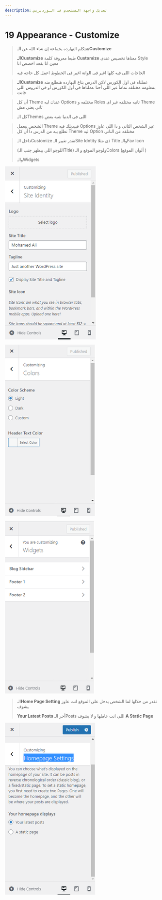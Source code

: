 ```yaml
---
description: تعديل واجهة المستخدم فى الـوردبريس
---
```


# 19 Appearance - Customize

> هنتكلم النهارده يجماعة إن شاء الله عن **الـCustomize**
>
> **الـCustomize** طبعا معروفة كلمة **Customize** معناها تخصيص عندى Style معين انا بقعد اخصص انا
>
> الحاجات اللى فيه كلها اغير فى الوانة اغير فى الخطوط اعمل كل حاجه فيه

> **الـCustomize** عملناه فى اول الكورس لاكن الدرس بتاع النهارده هنطلع منه بمعلومه مختلفه تماماً غير اللى أحنا عملناها فى أول الكورس أو فى الدروس اللى فاتت

> أن كل Theme عندك ليه Options مختلفه و Roles تانيه مختلفه غير اى Theme تانى يعنى مش
>
> كل الـThemes اللى فى الدنيا شبه بعض

> الشخص بيعمل Theme فبيديلك فيه Options غير الشخص الثانى و دا اللى عاوز تطلع بيه من الدرس دا أن كل Theme ليه Option مختلفه عن التانى

> داخل الـCustomize تقدر تغيير الـSite Idntity ذى مثلا Title والـFav Icon
>
> (اللوجو اللى بيظهر جنب الـTitle) ولوجو الموقع و الـColors (ألوان الموقع )
>
> والـWidgets

![Side Identityالـ](<.gitbook/assets/WordPress - appearance - side identity.png>)

![الـColors](<.gitbook/assets/WordPress - appearance - colors.png>)

![الـWidgets تقدر تضيف Widgets او تمسح او تغير ترتيبهم](<.gitbook/assets/WordPress - appearance - widgets.png>)

> الـ**Home Page Setting** تقدر من خلالها لما الشخص يدخل على الموقع انت عاوز يشوف
>
> **Your Latest Posts** أخر الـPosts اللى انت عاملها و لا يشوف **A Static Page**

![](<.gitbook/assets/WordPress - appearance - home page settings.png>)
